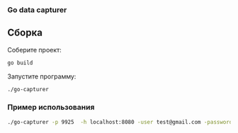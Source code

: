 ### Go data capturer

## Сборка

Соберите проект:

```bash
go build
```

Запустите программу:

```bash
./go-capturer
```

### Пример использования

```bash
./go-capturer -p 9925  -h localhost:8080 -user test@gmail.com -password test
```
